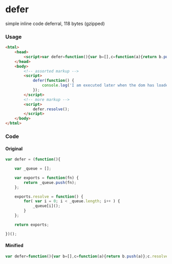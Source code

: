 defer
=====

simple inline code deferral, 118 bytes (gzipped)

### Usage
```html
<html>
    <head>
        <script>var defer=function(){var b=[],c=function(a){return b.push(a)};c.resolve=function(){for(var a=0;a<b.length;a++)b[a]()};return c}();</script>
    </head>
    <body>
        <!-- assorted markup -->
        <script>
            defer(function() {
                console.log('I am executed later when the dom has loaded');
            });
        </script>
        <!-- more markup -->
        <script>
            defer.resolve();
        </script>
    </body>
</html>
```

### Code

#### Original
```javascript
var defer = (function(){

    var _queue = [];

    var exports = function(fn) {
        return _queue.push(fn);
    };

    exports.resolve = function() {
        for( var i = 0; i < _queue.length; i++ ) {
            _queue[i]();
        }
    };

    return exports;

})();
```

#### Minified
```javascript
var defer=function(){var b=[],c=function(a){return b.push(a)};c.resolve=function(){for(var a=0;a<b.length;a++)b[a]()};return c}();
```
